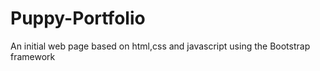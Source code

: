 # Puppy-Portfolio
An initial web page based on html,css and javascript using the Bootstrap framework
